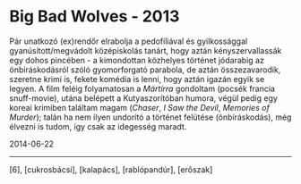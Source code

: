 # Big Bad Wolves - 2013

Pár unatkozó (ex)rendőr elrabolja a pedofíliával és gyilkossággal gyanúsított/megvádolt középiskolás tanárt, hogy aztán kényszervallassák egy dohos pincében - a kimondottan közhelyes történet jódarabig az önbíráskodásról szóló gyomorforgató parabola, de aztán összezavarodik, szeretne krimi is, fekete komédia is lenni, hogy aztán igazán egyik se legyen. A film feléig folyamatosan a _Mártírra_ gondoltam (pocsék francia snuff-movie), utána belépett a Kutyaszorítóban humora, végül pedig egy koreai krimiben találtam magam (_Chaser_, _I Saw the Devil_, _Memories of Murder_); talán ha nem ilyen undorító a történet felütése (önbíráskodás), még élvezni is tudom, így csak az idegesség maradt.

2014-06-22 

----

[6], [cukrosbácsi], [kalapács], [rablópandúr], [erőszak]
